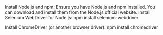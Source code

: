 Install Node.js and npm:
Ensure you have Node.js and npm installed. You can download and install them from the Node.js official website.
Install Selenium WebDriver for Node.js:
npm install selenium-webdriver

Install ChromeDriver (or another browser driver):
npm install chromedriver
